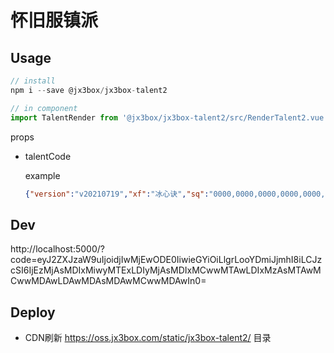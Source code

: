 # 怀旧服镇派

## Usage

```javascript
// install
npm i --save @jx3box/jx3box-talent2

// in component
import TalentRender from '@jx3box/jx3box-talent2/src/RenderTalent2.vue'
```

props

- talentCode

  example

  ```json
  {"version":"v20210719","xf":"冰心诀","sq":"0000,0000,0000,0000,0000,0000,0000,0000,0000,0000,0000,0000"}
  ```

## Dev
http://localhost:5000/?code=eyJ2ZXJzaW9uIjoidjIwMjEwODE0IiwieGYiOiLlgrLooYDmiJjmhI8iLCJzcSI6IjEzMjAsMDIxMiwyMTExLDIyMjAsMDIxMCwwMTAwLDIxMzAsMTAwMCwwMDAwLDAwMDAsMDAwMCwwMDAwIn0=


## Deploy
+ CDN刷新 https://oss.jx3box.com/static/jx3box-talent2/ 目录
